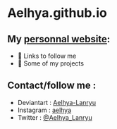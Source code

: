 # Aelhya.github.io

## My [personnal website](https://aelhya.github.io):
- 💬 Links to follow me
- 🌱 Some of my projects

## Contact/follow me :
- Deviantart : [Aelhya-Lanryu](https://www.deviantart.com/aelhya-lanryu)
- Instagram : [aelhya](https://www.instagram.com/aelhya)
- Twitter : [@Aelhya_Lanryu](https://twitter.com/aelhya_lanryu)